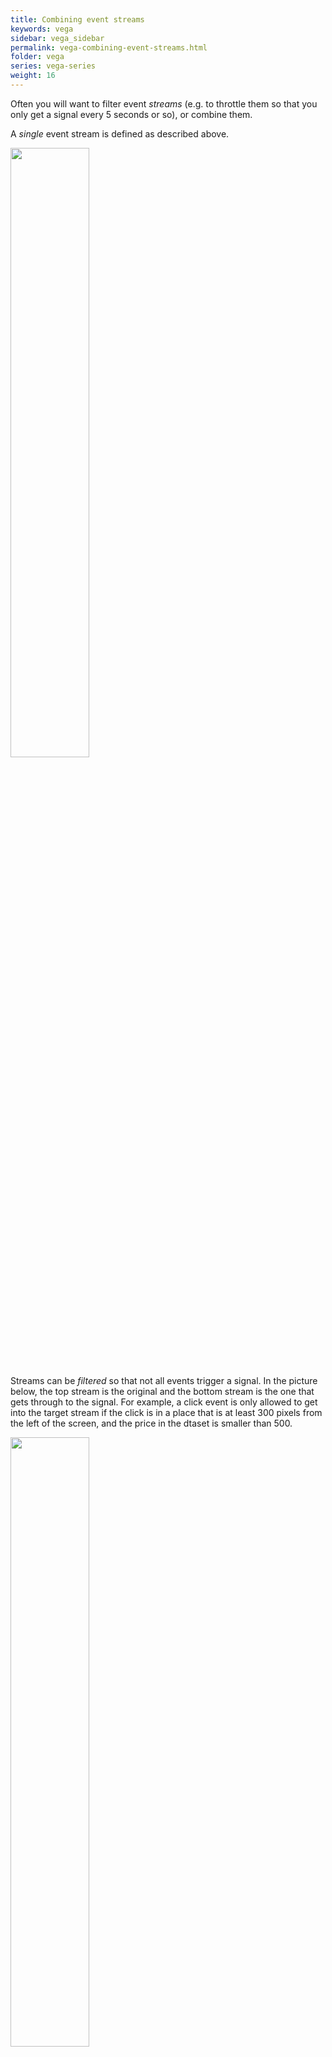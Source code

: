 ```yaml
---
title: Combining event streams
keywords: vega
sidebar: vega_sidebar
permalink: vega-combining-event-streams.html
folder: vega
series: vega-series
weight: 16
---
```

Often you will want to filter event _streams_ (e.g. to throttle them so that you only get a signal every 5 seconds or so), or combine them.

A _single_ event stream is defined as described above.

<img src="{{ site.baseurl }}/assets/vega-event-singlestream.png" width="50%" />

Streams can be _filtered_ so that not all events trigger a signal. In the picture below, the top stream is the original and the bottom stream is the one that gets through to the signal. For example, a click event is only allowed to get into the target stream if the click is in a place that is at least 300 pixels from the left of the screen, and the price in the dtaset is smaller than 500.

<img src="{{ site.baseurl }}/assets/vega-event-filteredstreams.png" width="50%" />

You can also filter events in a stream by whether or not they are between two other events. In this example, only mousemoves that are between a mousedown and mouseup are passed on. This is basically a drag.

<img src="{{ site.baseurl }}/assets/vega-event-between.png" width="50%" />

You can _merge_ different streams into one.

<img src="{{ site.baseurl }}/assets/vega-event-mergestreams.png" width="50%" />

And finally you can also _throttle_ event streams so that only a certain number of events get through in a given period of time.

<img src="{{ site.baseurl }}/assets/vega-event-throttled.png" width="50%" />

{:.exercise}
**Exercise** - Change the previous plot (which displays the mouse position) so that it _only_ gets shown when the mouse is both pressed and dragged.

{% include custom/series_vega_next.html %}
